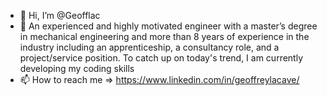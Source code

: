 - 👋 Hi, I’m @Geofflac
- 🌱 An experienced and highly motivated engineer with a master’s degree in mechanical engineering and more than 8 years of experience in the industry including an apprenticeship, a consultancy role, and a project/service position.
To catch up on today's trend, I am currently developing my coding skills 
- 📫 How to reach me => https://www.linkedin.com/in/geoffreylacave/

<!---
Geofflac/Geofflac is a ✨ special ✨ repository because its `README.md` (this file) appears on your GitHub profile.
You can click the Preview link to take a look at your changes.
--->
